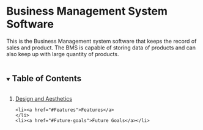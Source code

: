 # Business Management System Software
This is the Business Management system  software that keeps the record of sales and product. The BMS is capable of storing data of products and can also keep up with large quantity of products. 


<!-- TABLE OF CONTENTS -->
<details open="open">
  <summary><h2 style="display: inline-block">Table of Contents</h2></summary>
  <ol>
    <li>
      <a href="#Design-and-Aesthetics">Design and Aesthetics</a>
    </li>
 
    <li><a href="#Features">Features</a>
    </li>
    <li><a href="#Future-goals">Future Goals</a></li>
  </ol>
</details>
